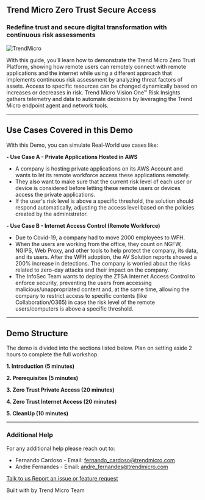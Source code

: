 ## Trend Micro Zero Trust Secure Access
### Redefine trust and secure digital transformation with continuous risk assessments 
![TrendMicro](/images/logo.png)

With this guide, you’ll learn how to demonstrate the Trend Micro Zero Trust Platform, showing how remote users can remotely connect with remote applications and the internet while using a different approach that implements continuous risk assessment by analyzing threat factors of assets. Access to specific resources can be changed dynamically based on increases or decreases in risk. Trend Micro Vision One™ Risk Insights gathers telemetry and data to automate decisions by leveraging the Trend Micro endpoint agent and network tools.

--------
## Use Cases Covered in this Demo
With this Demo, you can simulate Real-World use cases like:

  <b>- Use Case A - Private Applications Hosted in AWS</b>

  - A company is hosting private applications on its AWS Account and wants to let its remote workforce access these applications remotely.
  - They also want to make sure that the current risk level of each user or device is considered before letting these remote users or devices access the private applications.
  - If the user's risk level is above a specific threshold, the solution should respond automatically, adjusting the access level based on the policies created by the administrator.

  <b>- Use Case B - Internet Access Control (Remote Workforce)</b>

  - Due to Covid-19, a company had to move 2000 employees to WFH.
  - When the users are working from the office, they count on NGFW, NGIPS, Web Proxy, and other tools to help protect the company, its data, and its users. After the WFH adoption, the AV Solution reports showed a 200% increase in detections. The company is worried about the risks related to zero-day attacks and their impact on the company.
  - The InfoSec Team wants to deploy the ZTSA Internet Access Control to enforce security, preventing the users from accessing malicious/unappropriated content and, at the same time, allowing the company to restrict access to specific contents (like Collaboration/O365) in case the risk level of the remote users/computers is above a specific threshold.

--------
## Demo Structure

The demo is divided into the sections listed below. Plan on setting aside 2 hours to complete the full workshop.

<span style="color: #4e3eb1;"><i class='fas fa-check fa-xs'></i></span> <b> 1. Introduction (5 minutes)</b> 

<span style="color: #4e3eb1;"><i class='fas fa-check fa-xs'></i></span> <b> 2. Prerequisites (5 minutes)</b> 

<span style="color: #4e3eb1;"><i class='fas fa-check fa-xs'></i></span> <b> 3. Zero Trust Private Access (20 minutes)</b>

<span style="color: #4e3eb1;"><i class='fas fa-check fa-xs'></i></span> <b> 4. Zero Trust Internet Access (20 minutes)</b>

<span style="color: #4e3eb1;"><i class='fas fa-check fa-xs'></i></span> <b> 5. CleanUp (10 minutes)</b>

--------
### **Additional Help**
For any additional help please reach out to: 

- Fernando Cardoso - Email: fernando_cardoso@trendmicro.com
- Andre Fernandes - Email: andre_fernandes@trendmicro.com

<p>
<a  href="mailto:fernando_cardoso@trendmicro.com;andre_fernandes@trendmicro.com?subject=Vision One - ZTSA Workshop"  target="_blank" rel="noopener noreferrer"  class="btn btn-default">  
  Talk to us
  <i class="fas fa-paper-plane"></i>
</a>

<a  href="https://github.com/fernandostc/v1-ztsa-workshop/issues/new" target="_blank" rel="noopener noreferrer"  class="btn btn-default">  
  <i class="fas fa-bug"></i>
  Report an issue or feature request
</a>
</p>
</li>
</ul>
<p>Built with <i class="far fa-heart" style="color: red;"></i> by Trend Micro Team</p>